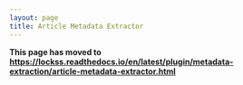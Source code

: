 ```yaml
---
layout: page
title: Article Metadata Extractor
---
```


**This page has moved to <https://lockss.readthedocs.io/en/latest/plugin/metadata-extraction/article-metadata-extractor.html>**
